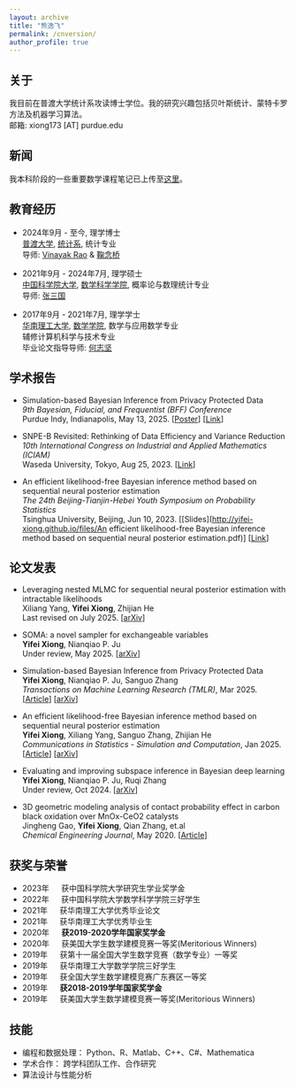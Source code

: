 ```yaml
---
layout: archive
title: "熊逸飞"
permalink: /cnversion/
author_profile: true
---
```


## 关于
我目前在普渡大学统计系攻读博士学位。我的研究兴趣包括贝叶斯统计、蒙特卡罗方法及机器学习算法。  
邮箱: xiong173 [AT] purdue.edu

## 新闻
我本科阶段的一些重要数学课程笔记已上传至[这里](https://bookdown.org/yifei/book/)。

## 教育经历
- 2024年9月 - 至今, 理学博士  
[普渡大学](https://www.purdue.edu/), [统计系](https://www.stat.purdue.edu/), 统计专业  
导师: [Vinayak Rao](https://varao.github.io/) & [鞠念桥](https://nianqiaoju.github.io/)

- 2021年9月 - 2024年7月, 理学硕士  
[中国科学院大学](https://math.ucas.ac.cn/), [数学科学学院](https://www.ucas.ac.cn/), 概率论与数理统计专业  
导师: [张三国](http://people.ucas.ac.cn/~sgzhang)

- 2017年9月 - 2021年7月, 理学学士  
[华南理工大学](https://www.scut.edu.cn/new/), [数学学院](http://www2.scut.edu.cn/math/), 数学与应用数学专业  
辅修计算机科学与技术专业  
毕业论文指导导师: [何志坚](https://hezhijian.com.cn/)

## 学术报告

- Simulation-based Bayesian Inference from Privacy Protected Data  
*9th Bayesian, Fiducial, and Frequentist (BFF) Conference*  
Purdue Indy, Indianapolis, May 13, 2025. [[Poster](http://yifei-xiong.github.io/files/bff9_poster.pdf)] [[Link](https://www.stat.purdue.edu/news/2024/bff9.html)]  

- SNPE-B Revisited: Rethinking of Data Efficiency and Variance Reduction  
*10th International Congress on Industrial and Applied Mathematics (ICIAM)*  
Waseda University, Tokyo, Aug 25, 2023. [[Link](https://iciam2023.org/registered_data?id=00652#04320)]  

- An efficient likelihood-free Bayesian inference method based on sequential neural posterior estimation  
*The 24th Beijing-Tianjin-Hebei Youth Symposium on Probability Statistics*  
Tsinghua University, Beijing, Jun 10, 2023. [[Slides](http://yifei-xiong.github.io/files/An efficient likelihood-free Bayesian inference method based on sequential neural posterior estimation.pdf)] [[Link](https://mp.weixin.qq.com/s/LPwgNA87waDtVY_j1_9McA)]  

## 论文发表

- Leveraging nested MLMC for sequential neural posterior estimation with intractable likelihoods  
Xiliang Yang, **Yifei Xiong**, Zhijian He  
Last revised on July 2025. [[arXiv](https://arxiv.org/abs/2401.16776)]

- SOMA: a novel sampler for exchangeable variables  
**Yifei Xiong**, Nianqiao P. Ju  
Under review, May 2025. [[arXiv](https://arxiv.org/abs/2505.00635)]

- Simulation-based Bayesian Inference from Privacy Protected Data  
**Yifei Xiong**, Nianqiao P. Ju, Sanguo Zhang  
*Transactions on Machine Learning Research (TMLR)*, Mar 2025. [[Article](https://openreview.net/pdf?id=SB7JzhDG45)] [[arXiv](https://arxiv.org/abs/2310.12781)]

- An efficient likelihood-free Bayesian inference method based on sequential neural posterior estimation  
**Yifei Xiong**, Xiliang Yang, Sanguo Zhang, Zhijian He  
*Communications in Statistics - Simulation and Computation*, Jan 2025. [[Article](https://doi.org/10.1080/03610918.2025.2456576)] [[arXiv](https://arxiv.org/abs/2311.12530)]

- Evaluating and improving subspace inference in Bayesian deep learning  
**Yifei Xiong**, Nianqiao P. Ju, Ruqi Zhang  
Under review, Oct 2024. [[arXiv](https://yifei-xiong.github.io//404/)]

- 3D geometric modeling analysis of contact probability effect in carbon black oxidation over MnOx-CeO2 catalysts  
Jingheng Gao, **Yifei Xiong**, Qian Zhang, et.al  
*Chemical Engineering Journal*, May 2020. [[Article](https://doi.org/10.1016/j.cej.2020.125448)]

## 获奖与荣誉
- 2023年 &emsp; 获中国科学院大学研究生学业奖学金
- 2022年 &emsp; 获中国科学院大学数学科学学院三好学生
- 2021年 &emsp; 获华南理工大学优秀毕业论文
- 2021年 &emsp; 获华南理工大学优秀毕业生
- 2020年 &emsp; **获2019-2020学年国家奖学金**
- 2020年 &emsp; 获美国大学生数学建模竞赛一等奖(Meritorious Winners)
- 2019年 &emsp; 获第十一届全国大学生数学竞赛（数学专业）一等奖
- 2019年 &emsp; 获华南理工大学数学学院三好学生
- 2019年 &emsp; 获全国大学生数学建模竞赛广东赛区一等奖
- 2019年 &emsp; **获2018-2019学年国家奖学金**
- 2019年 &emsp; 获美国大学生数学建模竞赛一等奖(Meritorious Winners)

## 技能
- 编程和数据处理： Python、R、Matlab、C++、C#、Mathematica  
- 学术合作： 跨学科团队工作、合作研究
- 算法设计与性能分析

